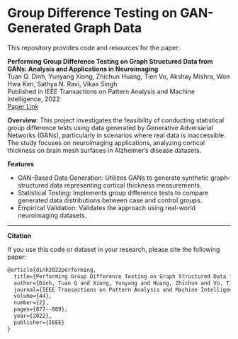 # Group Difference Testing on GAN-Generated Graph Data

This repository provides code and resources for the paper:

**Performing Group Difference Testing on Graph Structured Data from GANs: Analysis and Applications in Neuroimaging**<br/>
Tuan Q. Dinh, Yunyang Xiong, Zhichun Huang, Tien Vo, Akshay Mishra, Won Hwa Kim, Sathya N. Ravi, Vikas Singh <br/>
Published in IEEE Transactions on Pattern Analysis and Machine Intelligence, 2022 <br/>
[Paper Link](https://ieeexplore.ieee.org/document/9162541)

**Overview**:
This project investigates the feasibility of conducting statistical group difference tests using data generated by Generative Adversarial Networks (GANs), particularly in scenarios where real data is inaccessible. The study focuses on neuroimaging applications, analyzing cortical thickness on brain mesh surfaces in Alzheimer’s disease datasets.

**Features**
* GAN-Based Data Generation: Utilizes GANs to generate synthetic graph-structured data representing cortical thickness measurements.
* Statistical Testing: Implements group difference tests to compare generated data distributions between case and control groups.
* Empirical Validation: Validates the approach using real-world neuroimaging datasets.


---

**Citation**

If you use this code or dataset in your research, please cite the following paper:
```tex
@article{dinh2022performing,
  title={Performing Group Difference Testing on Graph Structured Data from GANs: Analysis and Applications in Neuroimaging},
  author={Dinh, Tuan Q and Xiong, Yunyang and Huang, Zhichun and Vo, Tien and Mishra, Akshay and Kim, Won Hwa and Ravi, Sathya N and Singh, Vikas},
  journal={IEEE Transactions on Pattern Analysis and Machine Intelligence},
  volume={44},
  number={2},
  pages={877--889},
  year={2022},
  publisher={IEEE}
}
```

